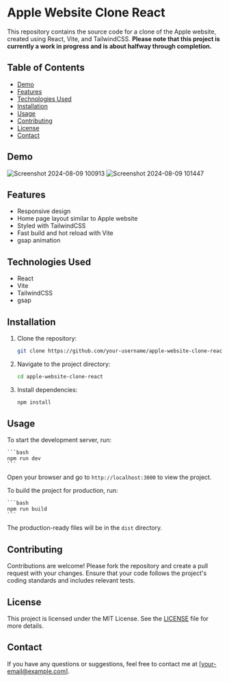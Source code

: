 # Apple Website Clone React

This repository contains the source code for a clone of the Apple website, created using React, Vite, and TailwindCSS. **Please note that this project is currently a work in progress and is about halfway through completion.**

## Table of Contents

- [Demo](#demo)
- [Features](#features)
- [Technologies Used](#technologies-used)
- [Installation](#installation)
- [Usage](#usage)
- [Contributing](#contributing)
- [License](#license)
- [Contact](#contact)

## Demo

![Screenshot 2024-08-09 100913](https://github.com/user-attachments/assets/0a29c972-ef65-4053-94af-1fd0d962061b)
![Screenshot 2024-08-09 101447](https://github.com/user-attachments/assets/96d99321-2091-4ad0-a8dc-e58470623f34)



## Features

- Responsive design
- Home page layout similar to Apple website
- Styled with TailwindCSS
- Fast build and hot reload with Vite
- gsap animation

## Technologies Used

- React
- Vite
- TailwindCSS
- gsap

## Installation

1. Clone the repository:

    ```bash
    git clone https://github.com/your-username/apple-website-clone-react.git
    ```

2. Navigate to the project directory:

    ```bash
    cd apple-website-clone-react
    ```

3. Install dependencies:

    ```bash
    npm install
    ```

## Usage

To start the development server, run:

    ```bash
    npm run dev
    ```

Open your browser and go to `http://localhost:3000` to view the project.

To build the project for production, run:

    ```bash
    npm run build
    ```

The production-ready files will be in the `dist` directory.

## Contributing

Contributions are welcome! Please fork the repository and create a pull request with your changes. Ensure that your code follows the project's coding standards and includes relevant tests.

## License

This project is licensed under the MIT License. See the [LICENSE](LICENSE) file for more details.

## Contact

If you have any questions or suggestions, feel free to contact me at [your-email@example.com].
